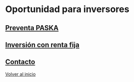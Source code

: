 # Oportunidad para inversores

## [Preventa PASKA](./Preventa.md)

## [Inversión con renta fija](./InversionRentaFija.md)

## [Contacto](./Contacto.md)

[Volver al inicio](./README.md)
